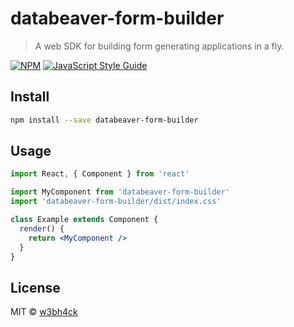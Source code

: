 # databeaver-form-builder

> A web SDK for building form generating applications in a fly.

[![NPM](https://img.shields.io/npm/v/databeaver-form-builder.svg)](https://www.npmjs.com/package/databeaver-form-builder) [![JavaScript Style Guide](https://img.shields.io/badge/code_style-standard-brightgreen.svg)](https://standardjs.com)

## Install

```bash
npm install --save databeaver-form-builder
```

## Usage

```jsx
import React, { Component } from 'react'

import MyComponent from 'databeaver-form-builder'
import 'databeaver-form-builder/dist/index.css'

class Example extends Component {
  render() {
    return <MyComponent />
  }
}
```

## License

MIT © [w3bh4ck](https://github.com/w3bh4ck)
